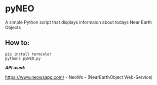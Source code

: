 # pyNEO
A simple Python script that displays informaion about todays Near Earth Objects

## How to:
```
pip install termcolor
python3 pyNEO.py
```

***API used:***

https://www.neowsapp.com/ - NeoWs - (NearEarthObject Web-Service)
